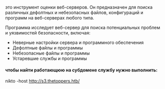 это инструмент оценки веб-серверов. Он предназначен для поиска различных дефолтных и небезопасных файлов, конфигураций и программ на веб-серверах любого типа.

Программа исследует веб-сервер для поиска потенциальных проблем и уязвимостей безопасности, включая:

- Неверные настройки сервера и программного обеспечения
- Дефолтные файлы и программы
- Небезопасные файлы и программы
- Устаревшие службы и программы

#### чтобы найти работающюю на субдомене службу нужно выполнить:
nikto -host http://s3.thetoppers.htb/